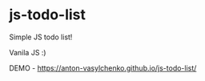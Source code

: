 # js-todo-list

Simple JS todo list!

Vanila JS :)

DEMO - https://anton-vasylchenko.github.io/js-todo-list/

